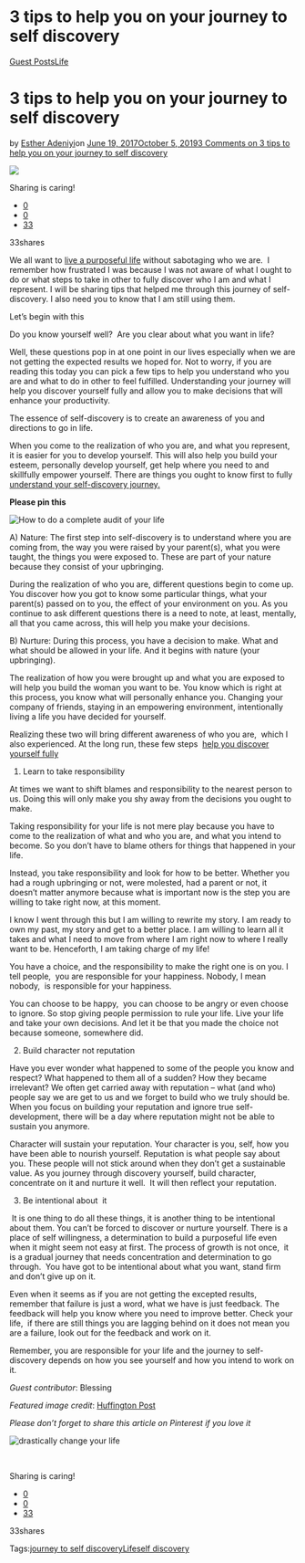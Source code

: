 # 3 tips to help you on your journey to self discovery

[Guest Posts](https://estheradeniyi.com/category/guest-posts/)[Life](https://estheradeniyi.com/category/life/)
# 3 tips to help you on your journey to self discovery

by [Esther Adeniyi](https://estheradeniyi.com/author/esther-adeniyi/)on [June 19, 2017October 5, 2019](https://estheradeniyi.com/journey-to-self-discovery/)[3 Comments on 3 tips to help you on your journey to self discovery](https://estheradeniyi.com/journey-to-self-discovery/#comments)

![](images\Happywomanwithapurpose.jpg)

Sharing is caring!

- [0](https://www.facebook.com/sharer/sharer.php?u=https%3A%2F%2Festheradeniyi.com%2Fjourney-to-self-discovery%2F&amp;t=3%20tips%20to%20help%20you%20on%20your%20journey%20to%20self%20discovery)
- [0](https://twitter.com/intent/tweet?text=3%20tips%20to%20help%20you%20on%20your%20journey%20to%20self%20discovery&amp;url=https%3A%2F%2Festheradeniyi.com%2Fjourney-to-self-discovery%2F)
- [33](#)

33shares

We all want to [live a purposeful life](https://www.psychologytoday.com/blog/turning-point/201404/how-live-purposeful-and-fulfilling-life) without sabotaging who we are. &#xA0;I remember how frustrated I was because I was not aware of what I ought to do or what steps to take in other to fully discover who I am and what I represent. I will be sharing tips that helped me through this journey of self-discovery. I also need you to know that I am still using them.

Let&#x2019;s begin with this

Do you know yourself well? &#xA0;Are you clear about what you want in life?

Well, these questions pop in at one point in our lives especially when we are not getting the expected results we hoped for. Not to worry, if you are reading this today you can pick a few tips to help you understand who you are and what to do in other to feel fulfilled. Understanding your journey will help you discover yourself fully and allow you to make decisions that will enhance your productivity.

The essence of self-discovery is to create an awareness of you and directions to go in life.

When you come to the realization of who you are, and what you represent, it is easier for you to develop yourself. This will also help you build your esteem, personally develop yourself, get help where you need to and skillfully empower yourself. There are things you ought to know first to fully [understand your self-discovery journey](http://www.huffingtonpost.com/eleni-makedonas/the-journey-of-selfdsicvo_b_7028362.html)[.](http://www.huffingtonpost.com/eleni-makedonas/the-journey-of-selfdsicvo_b_7028362.html)

**Please pin this**

![How to do a complete audit of your life](images\HOW-TO-DRASTICALLY-CHANGE-YOUR-LIFE-IN-3-SIMPLE-STEPS-1.png)

A) Nature: The first step into self-discovery is to understand where you are coming from, the way you were raised by your parent(s), what you were taught, the things you were exposed to. These are part of your nature because they consist of your upbringing.

During the realization of who you are, different questions begin to come up. You discover how you got to know some particular things, what your parent(s) passed on to you, the effect of your environment on you. As you continue to ask different questions there is a need to note, at least, mentally, all that you came across, this will help you make your decisions.

B) Nurture: During this process, you have a decision to make. What and what should be allowed in your life. And it begins with nature (your upbringing).

The realization of how you were brought up and what you are exposed to will help you build the woman you want to be. You know which is right at this process, you know what will personally enhance you. Changing your company of friends, staying in an empowering environment, intentionally living a life you have decided for yourself.

Realizing these two will bring different awareness of who you are,&#xA0; which I also experienced. At the long run, these few steps &#xA0;[help you discover yourself fully](https://estheradeniyi.com/5-tips-to-being-best-version-of-yourself/)

1. Learn to take responsibility

At times we want to shift blames and responsibility to the nearest person to us. Doing this will only make you shy away from the decisions you ought to make.

Taking responsibility for your life is not mere play because you have to come to the realization of what and who you are, and what you intend to become. So you don&#x2019;t have to blame others for things that happened in your life. &#xA0;

Instead, you take responsibility and look for how to be better. Whether you had a rough upbringing or not, were molested, had a parent or not, it doesn&#x2019;t matter anymore because what is important now is the step you are willing to take right now, at this moment.

I know I went through this but I am willing to rewrite my story. I am ready to own my past, my story and get to a better place. I am willing to learn all it takes and what I need to move from where I am right now to where I really want to be. Henceforth, I am taking charge of my life!

You have a choice, and the responsibility to make the right one is on you. I tell people, &#xA0;you are responsible for your happiness. Nobody, I mean nobody,&#xA0; is responsible for your happiness.

You can choose to be happy, &#xA0;you can choose to be angry or even choose to ignore. So stop giving people permission to rule your life. Live your life and take your own decisions. And let it be that you made the choice not because someone, somewhere did.

2. Build character not reputation

Have you ever wonder what happened to some of the people you know and respect? What happened to them all of a sudden? How they became irrelevant? We often get carried away with reputation &#x2013; what (and who) people say we are get to us and we forget to build who we truly should be. When you focus on building your reputation and ignore true self-development, there will be a day where reputation might not be able to sustain you anymore.

Character will sustain your reputation. Your character is you, self, how you have been able to nourish yourself. Reputation is what people say about you. These people will not stick around when they don&#x2019;t get a sustainable value. As you journey through discovery yourself, build character, concentrate on it and nurture it well.&#xA0; It will then reflect your reputation.

3. Be intentional about &#xA0;it

&#xA0;It is one thing to do all these things, it is another thing to be intentional about them. You can&#x2019;t be forced to discover or nurture yourself. There is a place of self willingness, a determination to build a purposeful life even when it might seem not easy at first. The process of growth is not once, &#xA0;it is a gradual journey that needs concentration and determination to go through. &#xA0;You have got to be intentional about what you want, stand firm and don&#x2019;t give up on it.

Even when it seems as if you are not getting the excepted results, remember that failure is just a word, what we have is just feedback. The feedback will help you know where you need to improve better. Check your life, &#xA0;if there are still things you are lagging behind on it does not mean you are a failure, look out for the feedback and work on it.

Remember, you are responsible for your life and the journey to self-discovery depends on how you see yourself and how you intend to work on it.

*Guest contributor*: Blessing

*Featured image credit*: [Huffington Post](http://www.huffingtonpost.com/kara-stevens/10-things-that-every-happ_b_4374779.html)

*Please don&#x2019;t forget to share this article on Pinterest if you love it*

![drastically change your life](images\HOW-TO-DRASTICALLY-CHANGE-YOUR-LIFE-IN-3-SIMPLE-STEPS.png)

&#xA0;

Sharing is caring!

- [0](https://www.facebook.com/sharer/sharer.php?u=https%3A%2F%2Festheradeniyi.com%2Fjourney-to-self-discovery%2F&amp;t=3%20tips%20to%20help%20you%20on%20your%20journey%20to%20self%20discovery)
- [0](https://twitter.com/intent/tweet?text=3%20tips%20to%20help%20you%20on%20your%20journey%20to%20self%20discovery&amp;url=https%3A%2F%2Festheradeniyi.com%2Fjourney-to-self-discovery%2F)
- [33](#)

33shares

Tags:[journey to self discovery](https://estheradeniyi.com/tag/journey-to-self-discovery/)[Life](https://estheradeniyi.com/tag/life/)[self discovery](https://estheradeniyi.com/tag/self-discovery/)